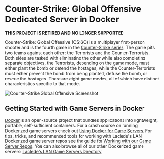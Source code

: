 # Counter-Strike: Global Offensive Dedicated Server in Docker

**THIS PROJECT IS RETIRED AND NO LONGER SUPPORTED**

Counter-Strike: Global Offensive (CS:GO) is a multiplayer first-person shooter and is the fourth game in the
[Counter-Strike series](https://en.wikipedia.org/wiki/Counter-Strike). The game pits two teams against each other: the
Terrorists and the Counter-Terrorists. Both sides are tasked with eliminating the other while also completing separate
objectives, the Terrorists, depending on the game mode, must either plant the bomb or defend the hostages, while the
Counter-Terrorists must either prevent the bomb from being planted, defuse the bomb, or rescue the hostages. There are
eight game modes, all of which have distinct characteristics specific to that mode.

![Counter-Strike Global Offensive Screenshot](https://raw.githubusercontent.com/LacledesLAN/gamesvr-csgo/master/.misc/screenshot.jpg "Counter-Strike Global Offensive Screenshot")

## Getting Started with Game Servers in Docker

[Docker](https://docs.docker.com/) is an open-source project that bundles applications into lightweight, portable,
self-sufficient containers. For a crash course on running Dockerized game servers check out [Using Docker for Game
Servers](https://github.com/LacledesLAN/README.1ST/blob/master/GameServers/DockerAndGameServers.md). For tips, tricks,
and recommended tools for working with Laclede's LAN Dockerized game server repos see the guide for [Working with our
Game Server Repos](https://github.com/LacledesLAN/README.1ST/blob/master/GameServers/WorkingWithOurRepos.md). You can
also browse all of our other Dockerized game servers: [Laclede's LAN Game Servers
Directory](https://github.com/LacledesLAN/README.1ST/tree/master/GameServers).
